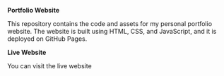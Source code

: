 **Portfolio Website**

This repository contains the code and assets for my personal portfolio website. 
The website is built using HTML, CSS, and JavaScript, and it is deployed on GitHub Pages.

**Live Website**

You can visit the live website 
